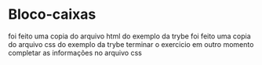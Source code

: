 # Bloco-caixas
foi feito uma copia do arquivo html do exemplo da trybe
foi feito uma copia do arquivo css do exemplo da trybe
terminar o exercicio em outro momento
completar as informações no arquivo css